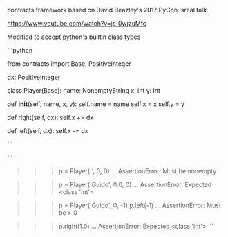 contracts framework based on David Beazley's 2017 PyCon Isreal talk

https://www.youtube.com/watch?v=js_0wjzuMfc

Modified to accept python's builtin class types

'''python

from contracts import Base, PositiveInteger

dx: PositiveInteger

class Player(Base):
  name: NonemptyString
  x: int
  y: int
  
  def __init__(self, name, x, y):
    self.name = name
    self.x = x
    self.y = y
   
  def right(self, dx):
    self.x += dx
  
  def left(self, dx):
    self.x -= dx

'''

'''
>>> p = Player('', 0, 0)
...
AssertionError: Must be nonempty

>>> p = Player('Guido', 0.0, 0)
...
AssertionError: Expected <class 'int'>

>>> p = Player('Guido', 0, -1)
>>> p.left(-1)
...
AssertionError: Must be > 0

>>> p.right(1.0)
...
AssertionError: Expected <class 'int'>
'''

